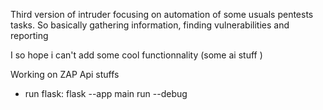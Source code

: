 Third version of intruder focusing on automation of some usuals pentests tasks. So basically gathering information, finding vulnerabilities and reporting

I so hope i can't add some cool functionnality (some ai stuff )

Working on ZAP Api stuffs


- run flask: flask --app main run --debug